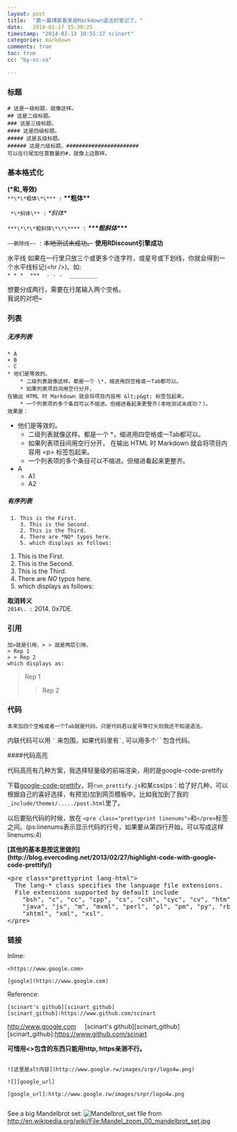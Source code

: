 ```yaml
---
layout: post
title:  "第一篇博客看来是Markdown语法的笔记了。"
date:   2014-01-17 15:30:25
timestamp: "2014-02-13 10:55:17 scinart"
categories: markdown
comments: true
toc: true
cc: "by-nc-sa"

---
```


### 标题 ##
	# 这是一级标题，就像这样。
	## 这是二级标题。
	### 这是三级标题。
	#### 这是四级标题。
	##### 这是五级标题。
	###### 这是六级标题。#######################
	可以在行尾加任意数量的#，就像上边那样。

### 基本格式化
**(\*和\_等效)<br/>**
` **\*\*粗体\*\*** : ` **\*\*粗体\*\***

` *\*斜体\** :` *\*斜体\**

` ***\*\*\*粗斜体\*\*\**** : ` ***\*\*\*粗斜体\*\*\****

` ~~删除线~~ : ` ~~本地测试未成功。~~ **使用RDiscount引擎成功**

水平线 如果在一行里只放三个或更多个连字符，或星号或下划线，你就会得到一个水平线标记(&lt;hr /&gt;)。如:  
` * * * `&nbsp;&nbsp;&nbsp;&nbsp;` *** `&nbsp;&nbsp;&nbsp;&nbsp;` - - - `&nbsp;&nbsp;&nbsp;&nbsp;` _________ `

想要分成两行，需要在行尾输入两个空格。  
我说的对吧~
### 列表 ##

##### 无序列表
<pre><code>* A
+ B
- C
* 他们是等效的。
	* 二级列表就像这样。都是一个 \*，缩进用四空格或一Tab都可以。
	* 如果列表项目间用空行分开，
在输出 HTML 时 Markdown 就会将项目内容用 &amp;lt;p&amp;gt; 标签包起来。
	* 一个列表项的多个条目可以不缩进。但缩进看起来更整齐(本地测试未成功？)。
效果是：</code></pre>

* 他们是等效的。
	* 二级列表就像这样。都是一个 \*，缩进用四空格或一Tab都可以。
	* 如果列表项目间用空行分开，
在输出 HTML 时 Markdown 就会将项目内容用 &lt;p&gt; 标签包起来。
	* 一个列表项的多个条目可以不缩进。但缩进看起来更整齐。
* A
	* A1
	* A2

##### 有序列表
<pre><code>	1. This is the First.
	3. This is the Second.
	2. This is the Third.
	4. There are *NO* typos here.
	5. which displays as follows:</code></pre>

1. This is the First.
3. This is the Second.
2. This is the Third.
4. There are *NO* typos here.
5. which displays as follows:

**取消转义** <br/>
` 2014\. : ` 2014\. 0x7DE.

### 引用

<pre><code>加&gt;就是引用，&gt; &gt; 就是两层引用。
&gt; Rep 1
&gt; &gt; Rep 2
which displays as:</code></pre>
> Rep 1
> > Rep 2

### 代码

	本来加四个空格或者一个Tab就是代码，只是代码若以星号等打头则我还不知道语法。
内联代码可以用 `` ` `` 来包围，如果代码里有`` ` ``, 可以用多个``` `` ```包含代码。

####代码高亮

代码高亮有几种方案，我选择轻量级的前端渲染，用的是google-code-prettify

下载[google-code-prettify](https://code.google.com/p/google-code-prettify/)，将`run_prettify.js`和某css(ps：给了好几种，可以根据自己的喜好选择，有预览)加到网页模板中。比如我加到了我的 `_include/themes/...../post.html`里了。

以后要贴代码的时候，放在 `<pre class="prettyprint linenums">`和`</pre>`标签之间。(ps:linenums表示显示代码的行号，如果要从第四行开始，可以写成这样linenums:4)

<strong>
[其他的基本是按这里做的](http://blog.evercoding.net/2013/02/27/highlight-code-with-google-code-prettify/)
</strong>

<pre class="prettyprint lang-html">
&lt;pre class="prettyprint lang-html"&gt;
  The lang-* class specifies the language file extensions.
  File extensions supported by default include
    "bsh", "c", "cc", "cpp", "cs", "csh", "cyc", "cv", "htm", "html",
    "java", "js", "m", "mxml", "perl", "pl", "pm", "py", "rb", "sh",
    "xhtml", "xml", "xsl".
&lt;/pre&gt;
</pre>

### 链接

Inline:
<pre><code>&lt;https://www.google.com&gt;</code></pre>
<pre><code>[google](https://www.google.com)</code></pre>
Reference:
<pre><code>[scinart's github][scinart_github]<br/>[scinart_github]:https://www.github.com/scinart</code></pre>

<http://www.google.com>&nbsp;&nbsp;&nbsp;&nbsp;&nbsp;[scinart's github][scinart_github]
[scinart_github]:https://www.github.com/scinart

**可惜用<>包含的东西只能用http, https亲测不行。**

<pre><code>
![这里是alt内容](http://www.google.rw/images/srpr/logo4w.png)<br/>
![][google_url]<br/>
[google_url]:http://www.google.rw/images/srpr/logo4w.png<br/>
</code></pre>

See a big Mandelbrot set:
![Mandelbrot_set](http://upload.wikimedia.org/wikipedia/commons/2/21/Mandel_zoom_00_mandelbrot_set.jpg)
file from <http://en.wikipedia.org/wiki/File:Mandel_zoom_00_mandelbrot_set.jpg>


